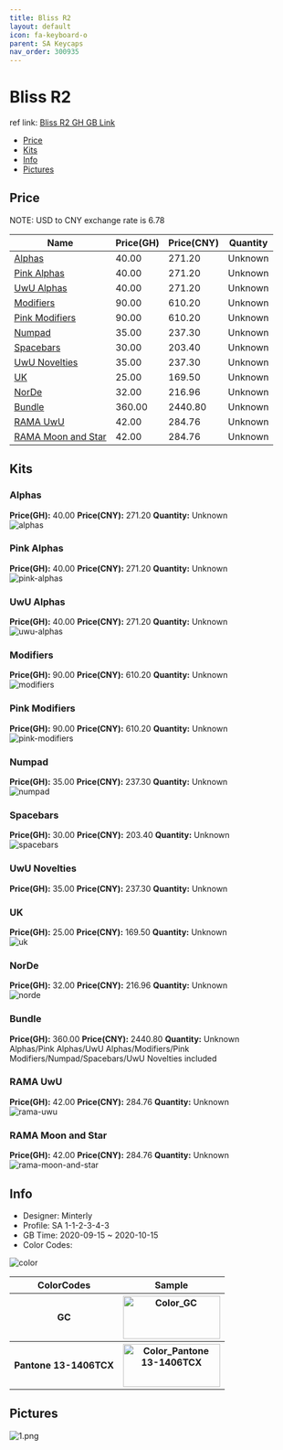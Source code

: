 ```yaml
---
title: Bliss R2 
layout: default
icon: fa-keyboard-o
parent: SA Keycaps
nav_order: 300935
---
```


# Bliss R2 

ref link: [Bliss R2 GH GB Link]()  
* [Price](#price)  
* [Kits](#kits)  
* [Info](#info)  
* [Pictures](#pictures)  


## Price  

NOTE: USD to CNY exchange rate is 6.78

| Name          | Price(GH)    |  Price(CNY) | Quantity |
| ------------- | ------------ |  ---------- | -------- |
|[Alphas](#alphas)|40.00|271.20|Unknown|
|[Pink Alphas](#pink-alphas)|40.00|271.20|Unknown|
|[UwU Alphas](#uwu-alphas)|40.00|271.20|Unknown|
|[Modifiers](#modifiers)|90.00|610.20|Unknown|
|[Pink Modifiers](#pink-modifiers)|90.00|610.20|Unknown|
|[Numpad](#numpad)|35.00|237.30|Unknown|
|[Spacebars](#spacebars)|30.00|203.40|Unknown|
|[UwU Novelties](#uwu-novelties)|35.00|237.30|Unknown|
|[UK](#uk)|25.00|169.50|Unknown|
|[NorDe](#norde)|32.00|216.96|Unknown|
|[Bundle](#bundle)|360.00|2440.80|Unknown|
|[RAMA UwU](#rama-uwu)|42.00|284.76|Unknown|
|[RAMA Moon and Star](#rama-moon-and-star)|42.00|284.76|Unknown|


## Kits  
### Alphas  
**Price(GH):** 40.00    **Price(CNY):** 271.20    **Quantity:** Unknown  
<img src="{{ 'assets/images/sa-keycaps/blissr2/kits_pics/alphas.png' | relative_url }}" alt="alphas" class="image featured">

### Pink Alphas  
**Price(GH):** 40.00    **Price(CNY):** 271.20    **Quantity:** Unknown  
<img src="{{ 'assets/images/sa-keycaps/blissr2/kits_pics/pink-alphas.png' | relative_url }}" alt="pink-alphas" class="image featured">

### UwU Alphas  
**Price(GH):** 40.00    **Price(CNY):** 271.20    **Quantity:** Unknown  
<img src="{{ 'assets/images/sa-keycaps/blissr2/kits_pics/uwu-alphas.png' | relative_url }}" alt="uwu-alphas" class="image featured">

### Modifiers  
**Price(GH):** 90.00    **Price(CNY):** 610.20    **Quantity:** Unknown  
<img src="{{ 'assets/images/sa-keycaps/blissr2/kits_pics/modifiers.png' | relative_url }}" alt="modifiers" class="image featured">

### Pink Modifiers  
**Price(GH):** 90.00    **Price(CNY):** 610.20    **Quantity:** Unknown  
<img src="{{ 'assets/images/sa-keycaps/blissr2/kits_pics/pink-modifiers.png' | relative_url }}" alt="pink-modifiers" class="image featured">

### Numpad  
**Price(GH):** 35.00    **Price(CNY):** 237.30    **Quantity:** Unknown  
<img src="{{ 'assets/images/sa-keycaps/blissr2/kits_pics/numpad.png' | relative_url }}" alt="numpad" class="image featured">

### Spacebars  
**Price(GH):** 30.00    **Price(CNY):** 203.40    **Quantity:** Unknown  
<img src="{{ 'assets/images/sa-keycaps/blissr2/kits_pics/spacebars.png' | relative_url }}" alt="spacebars" class="image featured">

### UwU Novelties  
**Price(GH):** 35.00    **Price(CNY):** 237.30    **Quantity:** Unknown  
### UK  
**Price(GH):** 25.00    **Price(CNY):** 169.50    **Quantity:** Unknown  
<img src="{{ 'assets/images/sa-keycaps/blissr2/kits_pics/uk.png' | relative_url }}" alt="uk" class="image featured">

### NorDe  
**Price(GH):** 32.00    **Price(CNY):** 216.96    **Quantity:** Unknown  
<img src="{{ 'assets/images/sa-keycaps/blissr2/kits_pics/norde.png' | relative_url }}" alt="norde" class="image featured">

### Bundle  
**Price(GH):** 360.00    **Price(CNY):** 2440.80    **Quantity:** Unknown  
Alphas/Pink Alphas/UwU Alphas/Modifiers/Pink Modifiers/Numpad/Spacebars/UwU Novelties included

### RAMA UwU  
**Price(GH):** 42.00    **Price(CNY):** 284.76    **Quantity:** Unknown  
<img src="{{ 'assets/images/sa-keycaps/blissr2/kits_pics/rama-uwu.png' | relative_url }}" alt="rama-uwu" class="image featured">

### RAMA Moon and Star  
**Price(GH):** 42.00    **Price(CNY):** 284.76    **Quantity:** Unknown  
<img src="{{ 'assets/images/sa-keycaps/blissr2/kits_pics/rama-moon-and-star.png' | relative_url }}" alt="rama-moon-and-star" class="image featured">


## Info  
* Designer: Minterly  
* Profile: SA 1-1-2-3-4-3  
* GB Time: 2020-09-15 ~ 2020-10-15  
* Color Codes:  

<img src="{{ 'assets/images/sa-keycaps/blissr2/color.jpg' | relative_url }}" alt="color" class="image featured">
<table style="width:100%">
  <tr>
    <th>ColorCodes</th>
    <th>Sample</th>
  </tr>
  <tr>
    <th>GC</th>
    <th><img src="{{ 'assets/images/sa-keycaps/SP_ColorCodes/abs/SP_Abs_ColorCodes_GC.png' | relative_url }}" alt="Color_GC" height="75" width="170"></th>
  </tr>
  <tr>
    <th>Pantone 13-1406TCX</th>
    <th><img src="{{ 'assets/images/sa-keycaps/SP_ColorCodes/abs/SP_Abs_ColorCodes_Pantone 13-1406TCX.png' | relative_url }}" alt="Color_Pantone 13-1406TCX" height="75" width="170"></th>
  </tr>
</table>

## Pictures  
<img src="{{ 'assets/images/sa-keycaps/blissr2/rendering_pics/1.png' | relative_url }}" alt="1.png" class="image featured">
